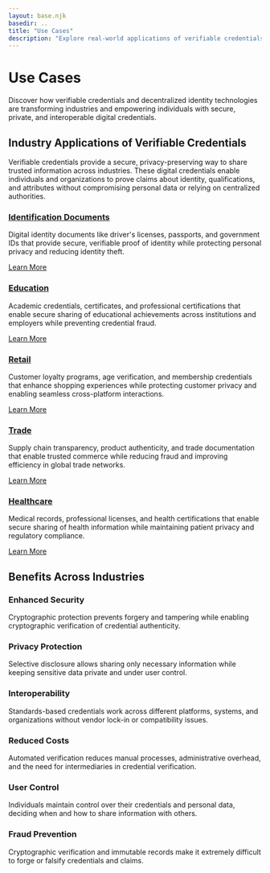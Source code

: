 ```yaml
---
layout: base.njk
basedir: ..
title: "Use Cases"
description: "Explore real-world applications of verifiable credentials and decentralized identity across different industries and sectors."
---
```


<div class="hero">
  <div class="container">
    <h1>Use Cases</h1>
    <p>
Discover how verifiable credentials and decentralized identity technologies
are transforming industries and empowering individuals with secure, private,
and interoperable digital credentials.
    </p>
  </div>
</div>

<section class="content-section">
  <div class="container">
    <h2 class="section-title">
Industry Applications of Verifiable Credentials
    </h2>
    <p class="section-subtitle">
Verifiable credentials provide a secure, privacy-preserving way to share
trusted information across industries. These digital credentials enable
individuals and organizations to prove claims about identity, qualifications,
and attributes without compromising personal data or relying on centralized
authorities.
    </p>
  </div>
</section>

<section class="content-section">
  <div class="container">
    <div class="feature-grid">
      <div class="feature-card">
        <h3>
          <a href="{{basedir}}/use-cases/identification/">Identification Documents</a>
        </h3>
        <p>
Digital identity documents like driver's licenses, passports, and government
IDs that provide secure, verifiable proof of identity while protecting
personal privacy and reducing identity theft.
        </p>
        <a href="{{basedir}}/use-cases/identification/" class="btn btn-primary">
Learn More
        </a>
      </div>
      <div class="feature-card">
        <h3>
          <a href="{{basedir}}/use-cases/education/">Education</a>
        </h3>
        <p>
Academic credentials, certificates, and professional certifications that
enable secure sharing of educational achievements across institutions and
employers while preventing credential fraud.
        </p>
        <a href="{{basedir}}/use-cases/education/" class="btn btn-primary">
Learn More
        </a>
      </div>
      <div class="feature-card">
        <h3>
          <a href="{{basedir}}/use-cases/retail/">Retail</a>
        </h3>
        <p>
Customer loyalty programs, age verification, and membership credentials that
enhance shopping experiences while protecting customer privacy and enabling
seamless cross-platform interactions.
        </p>
        <a href="{{basedir}}/use-cases/retail/" class="btn btn-primary">
Learn More
        </a>
      </div>
      <div class="feature-card">
        <h3>
          <a href="{{basedir}}/use-cases/trade/">Trade</a>
        </h3>
        <p>
Supply chain transparency, product authenticity, and trade documentation
that enable trusted commerce while reducing fraud and improving efficiency
in global trade networks.
        </p>
        <a href="{{basedir}}/use-cases/trade/" class="btn btn-primary">
Learn More
        </a>
      </div>
      <div class="feature-card">
        <h3>
          <a href="{{basedir}}/use-cases/healthcare/">Healthcare</a>
        </h3>
        <p>
Medical records, professional licenses, and health certifications that
enable secure sharing of health information while maintaining patient
privacy and regulatory compliance.
        </p>
        <a href="{{basedir}}/use-cases/healthcare/" class="btn btn-primary">
Learn More
        </a>
      </div>
    </div>
  </div>
</section>

<section class="content-section">
  <div class="container">
    <h2 class="section-title">Benefits Across Industries</h2>
    <div class="feature-grid">
      <div class="feature-card">
        <h3>Enhanced Security</h3>
        <p>
Cryptographic protection prevents forgery and tampering while enabling
cryptographic verification of credential authenticity.
        </p>
      </div>
      <div class="feature-card">
        <h3>Privacy Protection</h3>
        <p>
Selective disclosure allows sharing only necessary information while
keeping sensitive data private and under user control.
        </p>
      </div>
      <div class="feature-card">
        <h3>Interoperability</h3>
        <p>
Standards-based credentials work across different platforms, systems, and
organizations without vendor lock-in or compatibility issues.
        </p>
      </div>
      <div class="feature-card">
        <h3>Reduced Costs</h3>
        <p>
Automated verification reduces manual processes, administrative overhead,
and the need for intermediaries in credential verification.
        </p>
      </div>
      <div class="feature-card">
        <h3>User Control</h3>
        <p>
Individuals maintain control over their credentials and personal data,
deciding when and how to share information with others.
        </p>
      </div>
      <div class="feature-card">
        <h3>Fraud Prevention</h3>
        <p>
Cryptographic verification and immutable records make it extremely difficult
to forge or falsify credentials and claims.
        </p>
      </div>
    </div>
  </div>
</section>